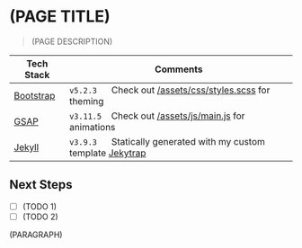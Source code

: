 # (PAGE TITLE)

> (PAGE DESCRIPTION)

| Tech Stack                            | Comments |
|---------------------------------------|----------|
| [Bootstrap](https://getbootstrap.com) | `v5.2.3` &nbsp;&nbsp;&nbsp;&nbsp; Check out [/assets/css/styles.scss](/assets/css/styles.scss) for theming |
| [GSAP](https://greensock.com)         | `v3.11.5` &nbsp;&nbsp; Check out [/assets/js/main.js](/assets/js/main.js) for animations |
| [Jekyll](https://jekyllrb.com)        | `v3.9.3` &nbsp;&nbsp;&nbsp;&nbsp; Statically generated with my custom template [Jekytrap](https://github.com/jingtianfeng/jekytrap) |

## Next Steps

- [ ] (TODO 1)
- [ ] (TODO 2)

(PARAGRAPH)
